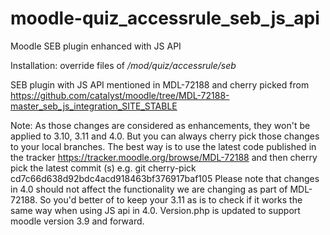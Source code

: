 # moodle-quiz_accessrule_seb_js_api
Moodle SEB plugin enhanced with JS API

Installation: override files of */mod/quiz/accessrule/seb*

SEB plugin with JS API mentioned in MDL-72188 and cherry picked from https://github.com/catalyst/moodle/tree/MDL-72188-master_seb_js_integration_SITE_STABLE

Note: As those changes are considered as enhancements, they won't be applied to 3.10, 3.11 and 4.0. But you can always cherry pick those changes to your local branches. The best way is to use the latest code published in the tracker https://tracker.moodle.org/browse/MDL-72188 and then cherry pick the latest commit (s) e.g. git cherry-pick cd7c66d638d92bdc4acd918463bf376917baf105
Please note that changes in 4.0 should not affect the functionality we are changing as part of MDL-72188. So you'd better of to keep your 3.11 as is to check if it works the same way when using JS api in 4.0.
Version.php is updated to support moodle version 3.9 and forward. 
